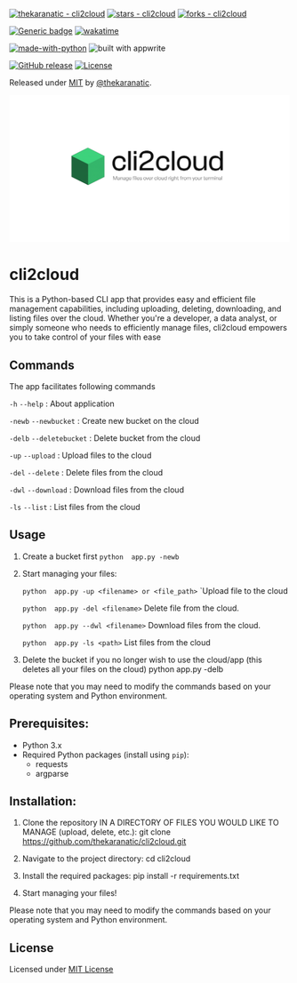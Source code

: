 [![thekaranatic - cli2cloud](https://img.shields.io/static/v1?label=thekaranatic&message=cli2cloud&color=blue&logo=github)](https://github.com/thekaranatic/cli2cloud "Go to GitHub repo")
[![stars - cli2cloud](https://img.shields.io/github/stars/thekaranatic/cli2cloud?style=social)](https://github.com/thekaranatic/cli2cloud)
[![forks - cli2cloud](https://img.shields.io/github/forks/thekaranatic/cli2cloud?style=social)](https://github.com/thekaranatic/cli2cloud)

[![Generic badge](https://img.shields.io/badge/version-0.9.9-yellow.svg)](https://shields.io/)
[![wakatime](https://wakatime.com/badge/user/bf88ca6a-7335-436d-bf81-82f32bc434c2/project/b551b3c7-6b8c-4b04-82d4-6e27488c3113.svg)](https://wakatime.com/badge/user/bf88ca6a-7335-436d-bf81-82f32bc434c2/project/b551b3c7-6b8c-4b04-82d4-6e27488c3113)

[![made-with-python](http://ForTheBadge.com/images/badges/made-with-python.svg)](https://www.python.org/)
![built with appwrite](https://img.shields.io/badge/Appwrite-F02E65?style=for-the-badge&logo=Appwrite&logoColor=black)

[![GitHub release](https://img.shields.io/github/release/thekaranatic/cli2cloud?include_prereleases=&sort=semver&color=blue)](https://github.com/thekaranatic/cli2cloud/releases/)
[![License](https://img.shields.io/badge/License-MIT-blue)](#license)

Released under [MIT](/LICENSE) by [@thekaranatic](https://github.com/thekaranatic).




![cli2cloud logo cover](https://github.com/thekaranatic/cli2cloud/blob/main/cli2cloud-logo-final-v2.png)
# cli2cloud

This is a Python-based CLI app that provides easy and efficient file management capabilities, including uploading, deleting, downloading, and listing files over the cloud. Whether you're a developer, a data analyst, or simply someone who needs to efficiently manage files, cli2cloud empowers you to take control of your files with ease

## Commands

The app facilitates following commands

`-h` `--help`   :   About application


`-newb` `--newbucket`   :   Create new bucket on the cloud


`-delb` `--deletebucket`   :   Delete bucket from the cloud


`-up` `--upload`   :   Upload files to the cloud


`-del` `--delete`   :   Delete files from the cloud


`-dwl` `--download`   :   Download files from the cloud


`-ls` `--list`   :   List files from the cloud


## Usage
1. Create a bucket first
   `python  app.py -newb`

2. Start managing your files:

    `python  app.py -up <filename> or <file_path>`
        `Upload file to the cloud

    `python  app.py -del <filename>`
        Delete file from the cloud.

    `python  app.py --dwl <filename>`
       Download files from the cloud.

    `python  app.py -ls <path>`
       List files from the cloud

3. Delete the bucket if you no longer wish to use the cloud/app (this deletes all your files on the cloud)
    python  app.py -delb

Please note that you may need to modify the commands based on your operating system and Python environment.


## Prerequisites:
- Python 3.x
- Required Python packages (install using `pip`):
    - requests
    - argparse

## Installation:
1. Clone the repository IN A DIRECTORY OF FILES YOU WOULD LIKE TO MANAGE (upload, delete, etc.):
    git clone https://github.com/thekaranatic/cli2cloud.git

2. Navigate to the project directory:
    cd cli2cloud

3. Install the required packages:
    pip install -r requirements.txt

4. Start managing your files!

Please note that you may need to modify the commands based on your operating system and Python environment.

## License
Licensed under [MIT License](https://github.com/thekaranatic/cli2cloud/blob/main/LICENSE)
